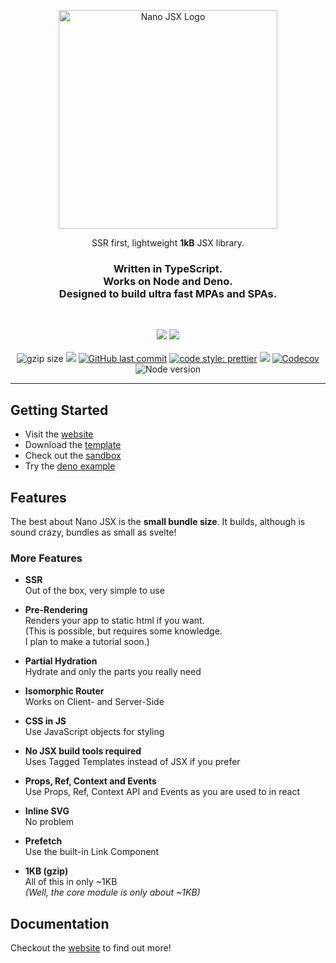 <p align="center">
  <a href="http://nanojsx.io/">
    <img src="https://raw.githubusercontent.com/nanojsx/nano/master/readme/nano-jsx-logo.svg" alt="Nano JSX Logo" width="350"/>
  </a>
</p>

<p align="center">
  SSR first, lightweight <b>1kB</b> JSX library.
</p>

</div>

<h3 align="center">
  Written in TypeScript.<br />
  Works on Node and Deno.<br />
  Designed to build ultra fast MPAs and SPAs.
</h3>

<br/>

<p align="center">  
  <a href="https://www.npmjs.com/package/nano-jsx"><img src="https://img.shields.io/badge/available%20on-npmjs.com-lightgrey.svg?logo=node.js&logoColor=339933&labelColor=white&style=flat-square"></a>
  <a href="https://deno.land/x/nano_jsx"><img src="https://img.shields.io/badge/available%20on-deno.land/x-lightgrey.svg?logo=deno&labelColor=black&style=flat-square"></a>
  <br/><br/>
  <img src="https://badgen.net/badgesize/gzip/nanojsx/nano/master/bundles/nano.core.min.js?style=flat-square" alt="gzip size">
  <a href="https://github.com/nanojsx/nano/actions?query=workflow%3ACI"><img src="https://img.shields.io/github/workflow/status/nanojsx/nano/CI/master?label=github%20build&logo=github&style=flat-square"></a>
  <a href="https://github.com/nanojsx/nano/commits/master"><img src="https://img.shields.io/github/last-commit/nanojsx/nano.svg?style=flat-square" alt="GitHub last commit"></a>
  <a href="https://github.com/prettier/prettier"><img src="https://img.shields.io/badge/code_style-prettier-ff69b4.svg?style=flat-square" alt="code style: prettier"></a>
  <a href="https://www.typescriptlang.org/"><img src="https://img.shields.io/badge/built%20with-TypeScript-blue?style=flat-square"></a>
  <a href="https://codecov.io/gh/nanojsx/nano"><img src="https://img.shields.io/codecov/c/github/nanojsx/nano?logo=codecov&style=flat-square" alt="Codecov"/></a>
  <img src="https://img.shields.io/node/v/nano-jsx.svg?style=flat-square" alt="Node version"/>
</p>

<hr>

## Getting Started

- Visit the [website](http://nanojsx.io/)
- Download the [template](https://github.com/nanojsx/template)
- Check out the [sandbox](https://codepen.io/yandeu/pen/MWKMmbq)
- Try the [deno example](https://github.com/nanojsx/nano-jsx-deno-example)

## Features

The best about Nano JSX is the **small bundle size**. It builds, although is sound crazy, bundles as small as svelte!

### More Features

- **SSR**  
  Out of the box, very simple to use

- **Pre-Rendering**  
  Renders your app to static html if you want.  
  (This is possible, but requires some knowledge.  
  I plan to make a tutorial soon.)

- **Partial Hydration**  
  Hydrate and only the parts you really need

- **Isomorphic Router**  
  Works on Client- and Server-Side

- **CSS in JS**  
  Use JavaScript objects for styling

- **No JSX build tools required**  
  Uses Tagged Templates instead of JSX if you prefer

- **Props, Ref, Context and Events**  
  Use Props, Ref, Context API and Events as you are used to in react

- **Inline SVG**  
  No problem

- **Prefetch**  
  Use the built-in Link Component

- **1KB (gzip)**  
  All of this in only ~1KB  
  _(Well, the core module is only about ~1KB)_

## Documentation

Checkout the [website](http://nanojsx.io/) to find out more!
